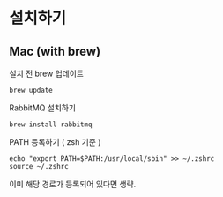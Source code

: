 # 설치하기

## Mac (with brew)

설치 전 brew 업데이트
```
brew update
```

RabbitMQ 설치하기
```
brew install rabbitmq
```

PATH 등록하기 ( zsh 기준 )
```
echo "export PATH=$PATH:/usr/local/sbin" >> ~/.zshrc
source ~/.zshrc
```
이미 해당 경로가 등록되어 있다면 생략.

